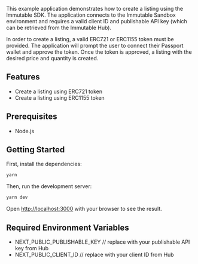 This example application demonstrates how to create a listing using the Immutable SDK. The application connects to the Immutable Sandbox environment and requires a valid client ID and publishable API key (which can be retrieved from the Immutable Hub).

In order to create a listing, a valid ERC721 or ERC1155 token must be provided. The application will prompt the user to connect their Passport wallet and approve the token. Once the token is approved, a listing with the desired price and quantity is created.

## Features
- Create a listing using ERC721 token
- Create a listing using ERC1155 token

## Prerequisites
- Node.js

## Getting Started
First, install the dependencies:

```bash
yarn
```    

Then, run the development server:

```bash
yarn dev
```

Open [http://localhost:3000](http://localhost:3000) with your browser to see the result.

## Required Environment Variables

- NEXT_PUBLIC_PUBLISHABLE_KEY // replace with your publishable API key from Hub
- NEXT_PUBLIC_CLIENT_ID // replace with your client ID from Hub
